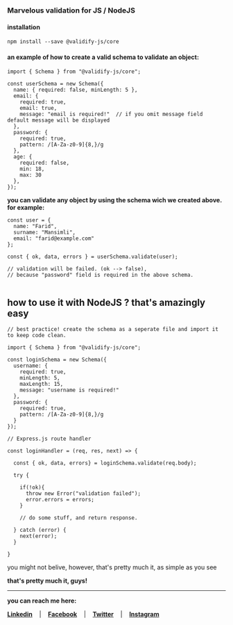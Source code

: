 ### Marvelous validation for JS / NodeJS

#### installation

```
npm install --save @validify-js/core
```

#### an example of how to create a valid schema to validate an object:

```
import { Schema } from "@validify-js/core";

const userSchema = new Schema({
  name: { required: false, minLength: 5 },
  email: {
    required: true,
    email: true,
    message: "email is required!"  // if you omit message field default message will be displayed
  },
  password: {
    required: true,
    pattern: /[A-Za-z0-9]{8,}/g
  },
  age: {
    required: false,
    min: 18,
    max: 30
  },
});

```

**you can validate any object by using the schema wich we created above. for example:**

```
const user = {
  name: "Farid",
  surname: "Mansimli",
  email: "farid@example.com"
};

const { ok, data, errors } = userSchema.validate(user);

// validation will be failed. (ok --> false),
// because "password" field is required in the above schema.


```

## how to use it with NodeJS ? that's amazingly easy

```
// best practice! create the schema as a seperate file and import it to keep code clean.

import { Schema } from "@validify-js/core";

const loginSchema = new Schema({
  username: {
    required: true,
    minLength: 5,
    maxLength: 15,
    message: "username is required!"
  },
  password: {
    required: true,
    pattern: /[A-Za-z0-9]{8,}/g
  }
});

// Express.js route handler

const loginHandler = (req, res, next) => {

  const { ok, data, errors} = loginSchema.validate(req.body);

  try {

    if(!ok){
      throw new Error("validation failed");
      error.errors = errors;
    }

    // do some stuff, and return response.

  } catch (error) {
    next(error);
  }

}

```

you might not belive, however, that's pretty much it, as simple as you see

**that's pretty much it, guys!**

---

**you can reach me here:**

[**Linkedin**](https://linkedin.com/in/faridmansimli) &nbsp;&nbsp;&nbsp;|&nbsp;&nbsp;&nbsp; [**Facebook**](https://facebook.com/fmansimli) &nbsp;&nbsp;&nbsp;|&nbsp;&nbsp;&nbsp; [**Twitter**](https://twitter.com/faridmansimli) &nbsp;&nbsp;&nbsp;|&nbsp;&nbsp;&nbsp; [**Instagram**](https://instagram.com/faridmansimli)
